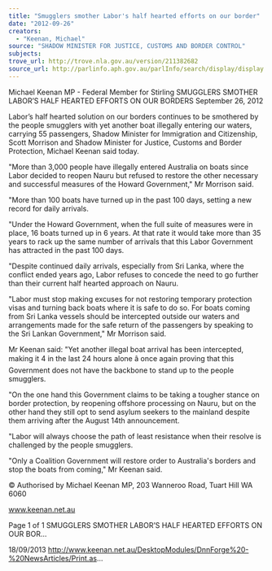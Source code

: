```yaml
---
title: "Smugglers smother Labor's half hearted efforts on our border"
date: "2012-09-26"
creators:
  - "Keenan, Michael"
source: "SHADOW MINISTER FOR JUSTICE, CUSTOMS AND BORDER CONTROL"
subjects:
trove_url: http://trove.nla.gov.au/version/211382682
source_url: http://parlinfo.aph.gov.au/parlInfo/search/display/display.w3p;query=Id%3A%22media/pressrel/2733019%22
---
```


 Michael Keenan MP - Federal Member for  Stirling SMUGGLERS SMOTHER LABOR’S HALF  HEARTED EFFORTS ON OUR BORDERS September 26, 2012

 Labor’s half hearted  solution  on our borders continues to be smothered  by the people  smugglers with  yet another boat illegally entering our waters, carrying 55 passengers, Shadow Minister for Immigration and Citizenship, Scott Morrison and Shadow Minister for Justice, Customs and Border Protection, Michael Keenan said today. 

 "More  than  3,000  people  have  illegally  entered  Australia  on  boats  since  Labor  decided  to  reopen  Nauru  but  refused  to restore the other necessary and successful measures of the Howard Government," Mr Morrison said. 

 "More than 100 boats have turned up in the past 100 days, setting a new record for daily arrivals. 

 "Under the Howard Government, when the full suite of measures were in place, 16 boats turned up in 6 years. At that rate it would take more than 35 years to rack up the same number of arrivals that this Labor Government has attracted in the past 100 days. 

 "Despite continued daily arrivals, especially from Sri Lanka, where the conflict ended years ago, Labor refuses to concede the need to go further than their current half hearted approach on Nauru. 

 "Labor must stop making excuses for not restoring temporary protection visas and turning back boats where it is safe to do so. For boats coming from Sri Lanka vessels should be intercepted outside our waters and arrangements made for the safe return of the passengers by speaking to the Sri Lankan Government," Mr Morrison said. 

 Mr Keenan said: "Yet another illegal boat arrival has been intercepted, making it 4 in the last 24 hours alone â once again  proving that this Government does not have the backbone to stand up to the people smugglers. 

 "On  the  one  hand  this  Government  claims  to  be  taking  a  tougher  stance  on  border  protection,  by  reopening  offshore processing on Nauru, but on the other hand they still opt to send asylum seekers to the mainland despite them arriving after the August 14th announcement. 

 "Labor will always choose the path of least resistance when their resolve is challenged by the people smugglers. 

 "Only a Coalition Government will restore order to Australia's borders and stop the boats from coming," Mr Keenan said. 

 © Authorised by Michael Keenan MP, 203 Wanneroo Road, Tuart Hill WA 6060

 www.keenan.net.au

 Page 1 of 1 SMUGGLERS SMOTHER LABOR’S HALF HEARTED EFFORTS ON OUR BOR...

 18/09/2013 http://www.keenan.net.au/DesktopModules/DnnForge%20-%20NewsArticles/Print.as...

